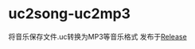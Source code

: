 # uc2song-uc2mp3
将音乐保存文件.uc转换为MP3等音乐格式
发布于[Release](https://github.com/lqzxlg/uc2song-uc2mp3/releases/tag/0.1.0)

